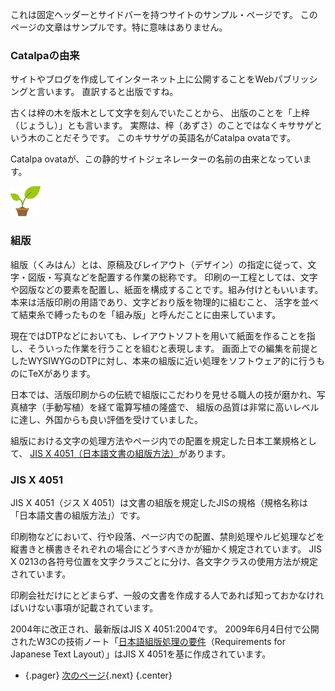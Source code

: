 [JIS X 4051（日本語文書の組版方法）]: https://kikakurui.com/x4/X4051-2004-02.html
[日本語組版処理の要件]: https://w3c.github.io/jlreq/ja/

これは固定ヘッダーとサイドバーを持つサイトのサンプル・ページです。
このページの文章はサンプルです。特に意味はありません。


### Catalpaの由来

サイトやブログを作成してインターネット上に公開することをWebパブリッシングと言います。
直訳すると出版ですね。

古くは梓の木を版木として文字を刻んでいたことから、
出版のことを「上梓（じょうし）」とも言います。
実際は、梓（あずさ）のことではなくキササゲという木のことだそうです。
このキササゲの英語名がCatalpa ovataです。

Catalpa ovataが、この静的サイトジェネレーターの名前の由来となっています。

![](img/sample.png)


### 組版

組版（くみはん）とは、原稿及びレイアウト（デザイン）の指定に従って、文字・図版・写真などを配置する作業の総称です。
印刷の一工程としては、文字や図版などの要素を配置し、紙面を構成することです。組み付けともいいます。
本来は活版印刷の用語であり、文字どおり版を物理的に組むこと、
活字を並べて結束糸で縛ったものを「組み版」と呼んだことに由来しています。

現在ではDTPなどにおいても、レイアウトソフトを用いて紙面を作ることを指し、そういった作業を行うことを組むと表現します。
画面上での編集を前提としたWYSIWYGのDTPに対し、本来の組版に近い処理をソフトウェア的に行うものにTeXがあります。

日本では、活版印刷からの伝統で組版にこだわりを見せる職人の技が磨かれ、写真植字（手動写植）を経て電算写植の隆盛で、
組版の品質は非常に高いレベルに達し、外国からも良い評価を受けていました。

組版における文字の処理方法やページ内での配置を規定した日本工業規格として、
[JIS X 4051（日本語文書の組版方法）][]があります。


### JIS X 4051

JIS X 4051（ジス X 4051）は文書の組版を規定したJISの規格（規格名称は「日本語文書の組版方法」）です。

印刷物などにおいて、行や段落、ページ内での配置、禁則処理やルビ処理などを縦書きと横書きそれぞれの場合にどうすべきかが細かく規定されています。
JIS X 0213の各符号位置を文字クラスごとに分け、各文字クラスの使用方法が規定されています。

印刷会社だけにとどまらず、一般の文書を作成する人であれば知っておかなければいけない事項が記載されています。

2004年に改正され、最新版はJIS X 4051:2004です。
2009年6月4日付で公開されたW3Cの技術ノート「[日本語組版処理の要件][]（Requirements for Japanese Text Layout）」はJIS X 4051を基に作成されています。

>
  * {.pager} [次のページ](other.html){.next} {.center}
>
